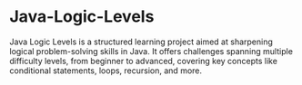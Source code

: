 # Java-Logic-Levels
Java Logic Levels is a structured learning project aimed at sharpening logical problem-solving skills in Java. It offers challenges spanning multiple difficulty levels, from beginner to advanced, covering key concepts like conditional statements, loops, recursion, and more.
